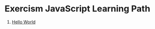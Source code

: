 # Exercism JavaScript Learning Path

1. [Hello World](https://github.com/shubhojit-mitra-dev/Exercism-JavaScript/tree/main/hello-world)
